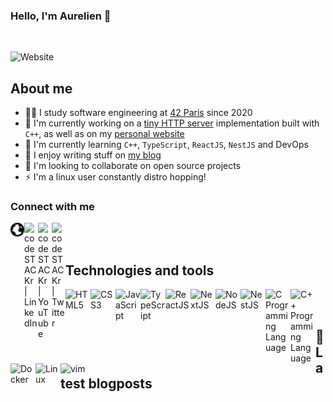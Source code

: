 
<!--
**aurelien-brabant/aurelien-brabant** is a ✨ _special_ ✨ repository because its `README.md` (this file) appears on your GitHub profile.

Here are some ideas to get you started:

- 🔭 I’m currently working on 
- 🌱 I’m currently learning ...
- 👯 I’m looking to collaborate on ...
- 🤔 I’m looking for help with ...
- 💬 Ask me about ...
- 📫 How to reach me: ...
- 😄 Pronouns: ...
- ⚡ Fun fact: ...
-->

### Hello, I'm Aurelien 👋

<br/>

![Website](https://img.shields.io/website?label=aurelienbrabant.fr&style=for-the-badge&url=https%3A%2F%2Faurelienbrabant.fr)

## About me

- 🧑‍🎓 I study software engineering at [42 Paris](https://42.fr/en/homepage/) since 2020
- 🔭 I'm currently working on a [tiny HTTP server](https://github.com/busshi/webserv) implementation built with `C++`, as well as on my [personal website](https://aurelienbrabant.fr)
- 🌱 I'm currently learning `C++`, `TypeScript`, `ReactJS`, `NestJS` and DevOps
- 📕 I enjoy writing stuff on [my blog](https://aurelienbrabant.fr/blog)
- 👯 I'm looking to collaborate on open source projects
- ⚡ I'm a linux user constantly distro hopping!

### Connect with me

[<img align="left" alt="codeSTACKr.com" width="22px" src="https://raw.githubusercontent.com/iconic/open-iconic/master/svg/globe.svg" />](https://aurelienbrabant.fr)
[<img align="left" alt="codeSTACKr | LinkedIn" width="22px" src="https://cdn.jsdelivr.net/npm/simple-icons@v3/icons/linkedin.svg" />](https://www.linkedin.com/in/aurelien-brabant)
[<img align="left" alt="codeSTACKr | YouTube" width="22px" src="https://cdn.jsdelivr.net/npm/simple-icons@v3/icons/youtube.svg" />](https://www.youtube.com/channel/UC9JjIHlcttAz6QJTVjVxsdg)
[<img align="left" alt="codeSTACKr | Twitter" width="22px" src="https://cdn.jsdelivr.net/npm/simple-icons@v3/icons/twitter.svg" />](https://twitter.com/aurelienb42)

<br />
<br />

## Technologies and tools

<img align="left" alt="HTML5" width="40px" src="https://aurelienbrabant.fr/technologies/html.png" />
<img align="left" alt="CSS3" width="40px" src="https://aurelienbrabant.fr/technologies/css.png" />
<img align="left" alt="JavaScript" width="40px" src="https://aurelienbrabant.fr/technologies/javascript.png" />
<img align="left" alt="TypeScript" width="40px" src="https://aurelienbrabant.fr/technologies/typescript.png" />
<img align="left" alt="ReactJS" width="40px" src="https://aurelienbrabant.fr/technologies/react.png" />
<img align="left" alt="NextJS" width="40px" src="https://aurelienbrabant.fr/technologies/nextjs.png" />
<img align="left" alt="NodeJS" width="40px" src="https://aurelienbrabant.fr/technologies/nodejs.png" />
<img align="left" alt="NestJS" width="40px" src="https://aurelienbrabant.fr/technologies/nestjs.svg" />

<img align="left" alt="C Programming Language" width="40px" src="https://aurelienbrabant.fr/technologies/c.png" />
<img align="left" alt="C++ Programming Language" width="40px" src="https://aurelienbrabant.fr/technologies/cpp.png" />


<img align="left" alt="Docker" width="40px" src="https://aurelienbrabant.fr/technologies/docker.png" />
<img align="left" alt="Linux" width="40px" src="https://aurelienbrabant.fr/technologies/tux.png" />


<img align="left" alt="vim" width="40px" src="https://aurelienbrabant.fr/technologies/vim.png" />

<br />
<br />

## 📕 Latest blogposts

<!-- BLOG-POST-LIST:START -->
<!-- BLOG-POST-LIST:END -->